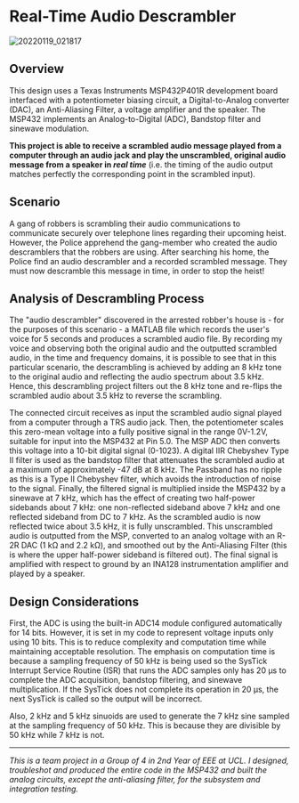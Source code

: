 # Real-Time Audio Descrambler

![20220119_021817](https://user-images.githubusercontent.com/73920832/150238612-9ad2512e-82f9-4f44-951c-f0ceea7d534d.jpg)

## Overview
This design uses a Texas Instruments MSP432P401R development board interfaced with a potentiometer biasing circuit, a Digital-to-Analog converter (DAC), an Anti-Aliasing Filter, a voltage amplifier and the speaker. The MSP432 implements an Analog-to-Digital (ADC), Bandstop filter and sinewave modulation.

**This project is able to receive a scrambled audio message played from a computer through an audio jack and play the unscrambled, original audio message from a speaker in *real time*** (i.e. the timing of the audio output matches perfectly the corresponding point in the scrambled input).

## Scenario
A gang of robbers is scrambling their audio communications to communicate securely over telephone lines regarding their upcoming heist. However, the Police apprehend the gang-member who created the audio descramblers that the robbers are using. After searching his home, the Police find an audio descrambler and a recorded scrambled message. They must now descramble this message in time, in order to stop the heist!

## Analysis of Descrambling Process
The "audio descrambler" discovered in the arrested robber's house is - for the purposes of this scenario - a MATLAB file which records the user's voice for 5 seconds and produces a scrambled audio file. By recording my voice and observing both the original audio and the outputted scrambled audio, in the time and frequency domains, it is possible to see that in this particular scenario, the descrambling is achieved by adding an 8 kHz tone to the original audio and reflecting the audio spectrum about 3.5 kHz. Hence, this descrambling project filters out the 8 kHz tone and re-flips the scrambled audio about 3.5 kHz to reverse the scrambling.

The connected circuit receives as input the scrambled audio signal played from a computer through a TRS audio jack. Then, the potentiometer scales this zero-mean voltage into a fully positive signal in the range 0V-1.2V, suitable for input into the MSP432 at Pin 5.0. The MSP ADC then converts this voltage into a 10-bit digital signal (0-1023). A digital IIR Chebyshev Type II filter is used as the bandstop filter that attenuates the scrambled audio at a maximum of approximately -47 dB at 8 kHz. The Passband has no ripple as this is a Type II Chebyshev filter, which avoids the introduction of noise to the signal. Finally, the filtered signal is multiplied inside the MSP432 by a sinewave at 7 kHz, which has the effect of creating two half-power sidebands about 7 kHz: one non-reflected sideband above 7 kHz and one reflected sideband from DC to 7 kHz. As the scrambled audio is now reflected twice about 3.5 kHz, it is fully unscrambled. This unscrambled audio is outputted from the MSP, converted to an analog voltage with an R-2R DAC (1 kΩ and 2.2 kΩ), and smoothed out by the Anti-Aliasing Filter (this is where the upper half-power sideband is filtered out). The final signal is amplified with respect to ground by an INA128 instrumentation amplifier and played by a speaker.

## Design Considerations
First, the ADC is using the built-in ADC14 module configured automatically for 14 bits. However, it is set in my code to represent voltage inputs only using 10 bits. This is to reduce complexity and computation time while maintaining acceptable resolution. The emphasis on computation time is because a sampling frequency of 50 kHz is being used so the SysTick Interrupt Service Routine (ISR) that runs the ADC samples only has 20 μs to complete the ADC acquisition, bandstop filtering, and sinewave multiplication. If the SysTick does not complete its operation in 20 μs, the next SysTick is called so the output will be incorrect.

Also, 2 kHz and 5 kHz sinuoids are used to generate the 7 kHz sine sampled at the sampling frequency of 50 kHz. This is because they are divisible by 50 kHz while 7 kHz is not.


_________________________________________
*This is a team project in a Group of 4 in 2nd Year of EEE at UCL. I designed, troubleshot and produced the entire code in the MSP432 and built the analog circuits, except the anti-aliasing filter, for the subsystem and integration testing.*
